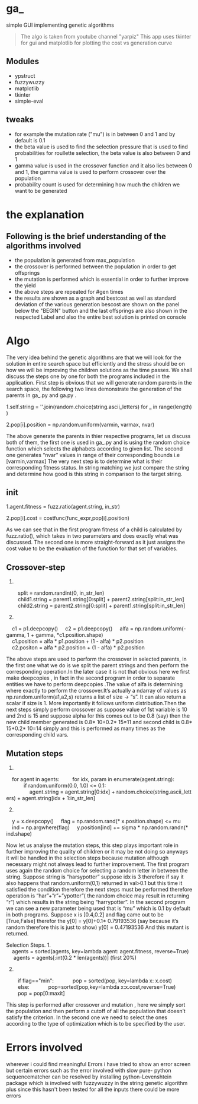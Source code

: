 # ga_
simple GUI implementing genetic algorithms
>The algo is taken from youtube channel "yarpiz"
This app uses tkinter for gui and matplotlib for plotting the cost vs generation curve

## Modules
* ypstruct
* fuzzywuzzy
* matplotlib
* tkinter
* simple-eval

## tweaks
  * for example the mutation rate ("mu") is in between 0 and 1 and by default is 0.1
  * the beta value is used to find the selection pressure that is used to find probabilities for roullette selection, the beta value is also 
   between 0 and 1
  * gamma value is used in the crossover function and it also lies between 0 and 1, the gamma value is used to perform crossover over
   the population
  * probability count is used for determining how much the children we want to be generated 

# the explanation
 ## Following is the brief understanding of the algorithms involved 
   * the population is generated from max_population 
   * the crossover is performed between the population in order to get offsprings
   * the mutation is performed which is essential in order to further improve the yield
   * the above steps are repeated for #gen times
   * the results are shown as a graph and bestcost as well as standard deviation of the various generation bescost are shown
            on the panel below the "BEGIN" button and the last offsprings are also shown in the respected Label and also the entire best solution
            is printed on console
# Algo
The very idea behind the genetic algorithms are that we will look for the solution in entire search space but efficiently and the stress should be on how we will be improving the children solutions as the time passes.
We shall discuss the steps one by one for both the programs included in the application.
First step is obvious that we will generate random parents in the search space, the following two lines demonstrate the generation of the parents in ga_.py and ga.py .

1.self.string = ''.join(random.choice(string.ascii_letters) for _ in range(length))

2.pop[i].position = np.random.uniform(varmin, varmax, nvar)



The above generate the parents in thier respective programs, let us discuss both of them, the first one is used in ga_.py and is using the random choice function which selects the alphabets according to given list. The second one generates “nvar” values in range of their corresponding bounds i.e [varmin,varmax]
The very next step is to determine what is their corresponding fitness status.
In string matching we just compare the string and determine how good is this string in comparison to the target string.
## init
1.agent.fitness = fuzz.ratio(agent.string, in_str)


2.pop[i].cost = costfunc(func_expr,pop[i].position)

As we can see that in the first program fitness of a child is calculated by fuzz.ratio(), which takes in two parameters and does exactly what was discussed. The second one is more straight-forward as it just assigns the cost value to be the evaluation of the function for that set of variables. 


## Crossover-step
1.
        split = random.randint(0, in_str_len)
        child1.string = parent1.string[0:split] + parent2.string[split:in_str_len]
        child2.string = parent2.string[0:split] + parent1.string[split:in_str_len]

2.

    c1 = p1.deepcopy()
    c2 = p1.deepcopy()
    alfa = np.random.uniform(-gamma, 1 + gamma, *c1.position.shape)
    c1.position = alfa * p1.position + (1 - alfa) * p2.position
    c2.positon = alfa * p2.position + (1 - alfa) * p2.position

The above steps are used to perform the crossover in selected parents, in the first one what we do is we split the parent strings and then perform the corresponding operation.In the later case it is not that obvious here we first make deepcopies , in fact in the second program in order to separate entities we have to perform deepcopies .The value of alfa is determining where exactly to perform the crossover.It’s actually a ndarray of values as np.random.uniform(a1,a2,s) returns a list of size -> “s”.
It can also return a scalar if size is 1. More importantly it follows uniform distribution.Then the next steps simply perform crossover as suppose value of 1st  variable is 10 and  2nd is 15 and suppose alpha for this comes out to be 0.8 (say) then the new child member generated is 
0.8* 10+0.2* 15=11 and second child is 0.8* 15+0.2* 10=14
simply and this is performed as many times as the corresponding child vars.

## Mutation steps

1.
    for agent in agents:
        for idx, param in enumerate(agent.string):
            if random.uniform(0.0, 1.0) <= 0.1:
                agent.string = agent.string[0:idx] + random.choice(string.ascii_letters) + agent.string[idx + 1:in_str_len]

2.
    y = x.deepcopy()
    flag = np.random.rand(* x.position.shape) <= mu
    ind = np.argwhere(flag)
    y.position[ind] += sigma * np.random.randn(* ind.shape)

Now let us analyse the mutation steps, this step plays important role in further improving the quality of children or it may be not doing so anyways it will be handled in the selection steps because mutation although necessary might not always lead to further improvement.
The first program uses again the random choice for selecting a random letter in between the string. Suppose string is “harsypotter” suppose idx is 3 therefore if say it also happens that random.uniform(0,1) returned in val>0.1 but this time it satisfied the condition therefore the next steps must be performed therefore operation is “har”+”r”+”ypotter”( the random choice may result in returning “r”) which results in the string being “harrypotter”.
In the second program we can see a new parameter being used that is “mu” which is 0.1 by default in both programs. 
Suppose x is [0.4,0.2] and flag came out to be [True,False] therefor the
y[0] = y[0]+0.1* 0.79193536                                            (say because it’s random therefore this is just to show)
y[0] =  0.47193536
And this mutant is returned.

Selection Steps.
1.
    agents = sorted(agents, key=lambda agent: agent.fitness, reverse=True)
     agents = agents[:int(0.2 * len(agents))]           (first 20%)


2.
        if flag=="min":
            pop = sorted(pop, key=lambda x: x.cost)
        else:
            pop=sorted(pop,key=lambda x:x.cost,reverse=True)
        pop = pop[0:maxit]



This step is performed after crossover and mutation , here we simply sort the population and then perform a cutoff of all the population that doesn’t satisfy the criterion.
In the second one we need to select the ones according to the type of optimization which is to be specified by the user.

# Errors involved
  wherever i could find meaningful Errors i have tried to show an error screen but certain errors such as the error involved with slow pure-
  python sequencematcher can be resolved by installing python-Levenshtein package which is involved with fuzzywuzzy in the string genetic 
  algorithm plus since this hasn't been tested for all the inputs there could be more errors
